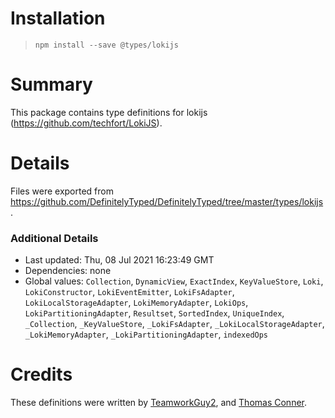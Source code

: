 # Installation
> `npm install --save @types/lokijs`

# Summary
This package contains type definitions for lokijs (https://github.com/techfort/LokiJS).

# Details
Files were exported from https://github.com/DefinitelyTyped/DefinitelyTyped/tree/master/types/lokijs.

### Additional Details
 * Last updated: Thu, 08 Jul 2021 16:23:49 GMT
 * Dependencies: none
 * Global values: `Collection`, `DynamicView`, `ExactIndex`, `KeyValueStore`, `Loki`, `LokiConstructor`, `LokiEventEmitter`, `LokiFsAdapter`, `LokiLocalStorageAdapter`, `LokiMemoryAdapter`, `LokiOps`, `LokiPartitioningAdapter`, `Resultset`, `SortedIndex`, `UniqueIndex`, `_Collection`, `_KeyValueStore`, `_LokiFsAdapter`, `_LokiLocalStorageAdapter`, `_LokiMemoryAdapter`, `_LokiPartitioningAdapter`, `indexedOps`

# Credits
These definitions were written by [TeamworkGuy2](https://github.com/TeamworkGuy2), and [Thomas Conner](https://github.com/thomasconner).
